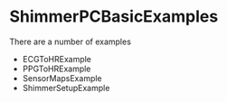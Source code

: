 # ShimmerPCBasicExamples

There are a number of examples
- ECGToHRExample
- PPGToHRExample
- SensorMapsExample
- ShimmerSetupExample
